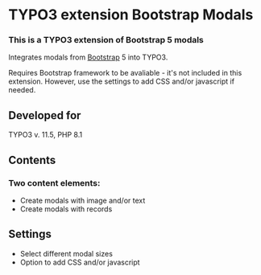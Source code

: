 # TYPO3 extension Bootstrap Modals

### This is a TYPO3 extension of Bootstrap 5 modals
Integrates modals from [Bootstrap](https://getbootstrap.com/  "Bootstrap") 5 into TYPO3.

Requires Bootstrap framework to be avaliable - it's not included in this extension. However, use the settings to add CSS and/or javascript if needed.

## Developed for
TYPO3 v. 11.5, PHP 8.1

## Contents
### Two content elements:
* Create modals with image and/or text
* Create modals with records

## Settings
* Select different modal sizes
* Option to add CSS and/or javascript

